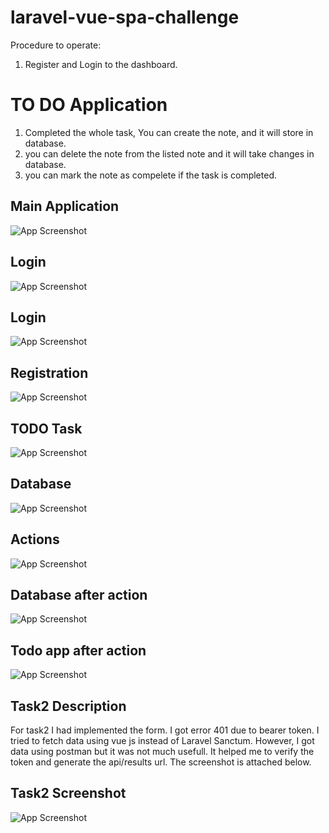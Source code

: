 
# laravel-vue-spa-challenge

Procedure to operate:
1) Register and Login to the dashboard.

# TO DO Application
1) Completed the whole task, You can create the note, and it will store in database.
2) you can delete the note from the listed note and it will take changes in database.
3) you can mark the note as compelete if the task is completed.




## Main Application

![App Screenshot](https://via.placeholder.com/468x300?text=App+Screenshot+Here)


## Login
![App Screenshot](https://via.placeholder.com/468x300?text=App+Screenshot+Here)
## Login
![App Screenshot](https://via.placeholder.com/468x300?text=App+Screenshot+Here)
## Registration

![App Screenshot](https://via.placeholder.com/468x300?text=App+Screenshot+Here)
## TODO Task
![App Screenshot](https://via.placeholder.com/468x300?text=App+Screenshot+Here)
## Database

![App Screenshot](https://via.placeholder.com/468x300?text=App+Screenshot+Here)
## Actions

![App Screenshot](https://via.placeholder.com/468x300?text=App+Screenshot+Here)
## Database after action

![App Screenshot](https://via.placeholder.com/468x300?text=App+Screenshot+Here)
## Todo app after action

![App Screenshot](https://via.placeholder.com/468x300?text=App+Screenshot+Here)
## Task2 Description

For task2 I had implemented the form. I got error 401 due to bearer token.
I tried to fetch data using vue js instead of Laravel Sanctum.
However, I got data using postman but it was not much usefull.
It helped me to verify the token and generate the api/results url.
The screenshot is attached below.
## Task2 Screenshot

![App Screenshot](https://via.placeholder.com/468x300?text=App+Screenshot+Here)